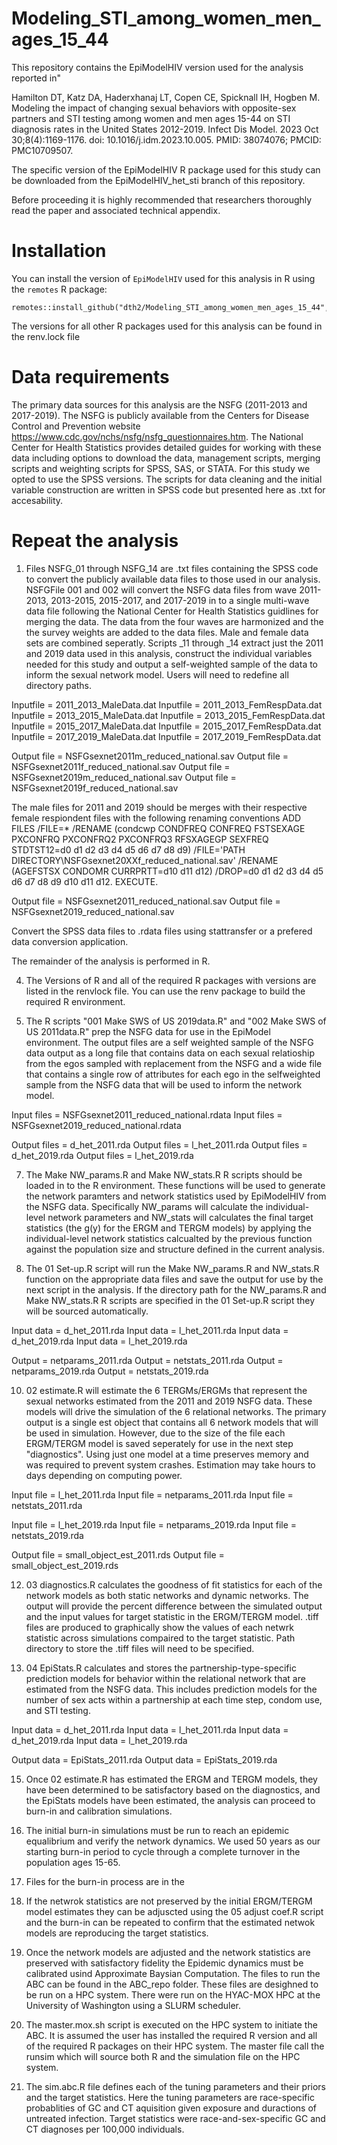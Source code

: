 # Modeling_STI_among_women_men_ages_15_44

This repository contains the EpiModelHIV version used for the analysis reported in"

Hamilton DT, Katz DA, Haderxhanaj LT, Copen CE, Spicknall IH, Hogben M. Modeling the impact of changing sexual behaviors with opposite-sex partners and STI testing among women and men ages 15-44 on STI diagnosis rates in the United States 2012-2019. Infect Dis Model. 2023 Oct 30;8(4):1169-1176. doi: 10.1016/j.idm.2023.10.005. PMID: 38074076; PMCID: PMC10709507.

The specific version of the EpiModelHIV R package used for this study can be downloaded from the EpiModelHIV_het_sti branch of this repository.

Before proceeding it is highly recommended that researchers thoroughly read the paper and associated technical appendix. 

# Installation

You can install the version of `EpiModelHIV` used for this analysis in R using the `remotes` R package:
```
remotes::install_github("dth2/Modeling_STI_among_women_men_ages_15_44",ref="EpiModelHIV_het_sti")
```

The versions for all other R packages used for this analysis can be found in the renv.lock file


# Data requirements
The primary data sources for this analysis are the NSFG (2011-2013 and 2017-2019). The NSFG is publicly available from the Centers for Disease Control and Prevention website https://www.cdc.gov/nchs/nsfg/nsfg_questionnaires.htm. The National Center for Health Statistics provides detailed guides for working with these data including options to download the data, management scripts, merging scripts and weighting scripts for SPSS, SAS, or STATA. For this study we opted to use the SPSS versions. The scripts for data cleaning and the initial variable construction are written in SPSS code but presented here as .txt for accesability.     

# Repeat the analysis

1) Files NSFG_01 through NSFG_14 are .txt files containing the SPSS code to convert the publicly available data files to those used in our analysis. NSFGFile 001 and 002 will convert the NSFG data files from wave 2011-2013, 2013-2015, 2015-2017, and 2017-2019 in to a single multi-wave data file following the National Center for Health Statistics guidlines for merging the data. The data from the four waves are harmonized and the the survey weights are added to the data files. Male and female data sets are combined seperatly. Scripts _11 through _14 extract just the 2011 and 2019 data used in this analysis, construct the individual variables needed for this study and output a self-weighted sample of the data to inform the sexual network model. Users will need to redefine all directory paths.

Inputfile = 2011_2013_MaleData.dat
Inputfile = 2011_2013_FemRespData.dat
Inputfile = 2013_2015_MaleData.dat
Inputfile = 2013_2015_FemRespData.dat
Inputfile = 2015_2017_MaleData.dat
Inputfile = 2015_2017_FemRespData.dat
Inputfile = 2017_2019_MaleData.dat
Inputfile = 2017_2019_FemRespData.dat

Output file = NSFGsexnet2011m_reduced_national.sav
Output file = NSFGsexnet2011f_reduced_national.sav
Output file = NSFGsexnet2019m_reduced_national.sav
Output file = NSFGsexnet2019f_reduced_national.sav

The male files for 2011 and 2019 should be merges with their respective female respiondent files with the following renaming conventions
ADD FILES /FILE=*
  /RENAME (condcwp CONDFREQ CONFREQ FSTSEXAGE PXCONFRQ PXCONFRQ2 PXCONFRQ3 RFSXAGEGP SEXFREQ 
    STDTST12=d0 d1 d2 d3 d4 d5 d6 d7 d8 d9)
  /FILE='PATH DIRECTORY\NSFGsexnet20XXf_reduced_national.sav'
  /RENAME (AGEFSTSX CONDOMR CURRPRTT=d10 d11 d12)
  /DROP=d0 d1 d2 d3 d4 d5 d6 d7 d8 d9 d10 d11 d12.
EXECUTE.

Output file = NSFGsexnet2011_reduced_national.sav
Output file = NSFGsexnet2019_reduced_national.sav

Convert the SPSS data files to .rdata files using stattransfer or a prefered data conversion application.

The remainder of the analysis is performed in R.


4) The Versions of R and all of the required R packages with versions are listed in the renvlock file. You can use the renv package to build the required R environment.

5) The R scripts "001 Make SWS of US 2019data.R" and "002 Make SWS of US 2011data.R" prep the NSFG data for use in the EpiModel environment. The output files are a self weighted sample of the NSFG data output as a long file that contains data on each sexual relatioship from the egos sampled with replacement from the NSFG and a wide file that contains a single row of attributes for each ego in the selfweighted sample from the NSFG data that will be used to inform the network model.

Input files = NSFGsexnet2011_reduced_national.rdata
Input files = NSFGsexnet2019_reduced_national.rdata

Output files = d_het_2011.rda
Output files = l_het_2011.rda
Output files = d_het_2019.rda
Output files = l_het_2019.rda

   
7) The Make NW_params.R and Make NW_stats.R R scripts should be loaded in to the R environment. These functions will be used to generate the network paramters and network statistics used by EpiModelHIV from the NSFG data. Specifically NW_params will calculate the individual-level network parameters and NW_stats will calculates the final target statistics (the g(y) for the ERGM and TERGM models) by applying the individual-level network statistics calcualted by the previous function against the population size and structure defined in the current analysis.

8) The 01 Set-up.R script will run the Make NW_params.R and NW_stats.R function on the appropriate data files and save the output for use by the next script in the analysis. If the directory path for the NW_params.R and Make NW_stats.R R scripts are specified in the 01 Set-up.R script they will be sourced automatically.

Input data = d_het_2011.rda
Input data = l_het_2011.rda
Input data = d_het_2019.rda
Input data = l_het_2019.rda

Output = netparams_2011.rda
Output = netstats_2011.rda
Output = netparams_2019.rda
Output = netstats_2019.rda

10) 02 estimate.R will estimate the 6 TERGMs/ERGMs that represent the sexual networks estimated from the 2011 and 2019 NSFG data. These models will drive the simulation of the 6 relational networks. The primary output is a single est object that contains all 6 network models that will be used in simulation. However, due to the size of the file each ERGM/TERGM model is saved seperately for use in the next step "diagnostics". Using just one model at a time preserves memory and was required to prevent system crashes. Estimation may take hours to days depending on computing power.

Input file = l_het_2011.rda
Input file = netparams_2011.rda
Input file = netstats_2011.rda

Input file = l_het_2019.rda
Input file = netparams_2019.rda
Input file = netstats_2019.rda

Output file = small_object_est_2011.rds
Output file = small_object_est_2019.rds

12) 03 diagnostics.R calculates the goodness of fit statistics for each of the network models as both static networks and dynamic networks. The output will provide the percent difference between the simulated output and the input values for target statistic in the ERGM/TERGM model. .tiff files are produced to graphically show the values of each netwrk statistic across simulations compaired to the target statistic. Path directory to store the .tiff files will need to be specified.  

13) 04 EpiStats.R calculates and stores the partnership-type-specific prediction models for behavior within the relational network that are estimated from the NSFG data. This includes prediction models for the number of sex acts within a partnership at each time step, condom use, and STI testing.

Input data = d_het_2011.rda
Input data = l_het_2011.rda
Input data = d_het_2019.rda
Input data = l_het_2019.rda

Output data = EpiStats_2011.rda
Output data = EpiStats_2019.rda

15) Once 02 estimate.R has estimated the ERGM and TERGM models, they have been determined to be satisfactory based on the diagnostics, and the EpiStats models have been estimated, the analysis can proceed to burn-in and calibration simulations.

16) The initial burn-in simulations must be run to reach an epidemic equalibrium and verify the network dynamics. We used 50 years as our starting burn-in period to cycle through a complete turnover in the population ages 15-65.

17) Files for the burn-in process are in the 

18) If the netwrok statistics are not preserved by the initial ERGM/TERGM model estimates they can be adjuscted using the 05 adjust coef.R script and the burn-in can be repeated to confirm that the estimated netwok models are reproducing the target statistics.

19) Once the network models are adjusted and the network statistics are preserved with satisfactory fidelity the Epidemic dynamics must be calibrated usind Approximate Baysian Computation. The files to run the ABC can be found in the ABC_repo folder. These files are desighned to be run on a HPC system. There were run on the HYAC-MOX HPC at the University of Washington using a SLURM scheduler.

20) The master.mox.sh script is executed on the HPC system to initiate the ABC. It is assumed the user has installed the required R version and all of the required R packages on their HPC system. The master file call the runsim which will source both R and the simulation file on the HPC system.

21) The sim.abc.R file defines each of the tuning parameters and their priors and the target statistics. Here the tuning parameters are race-specific probablities of GC and CT aquisition given exposure and duractions of untreated infection. Target statistics were race-and-sex-specific GC and CT diagnoses per 100,000 individuals.
